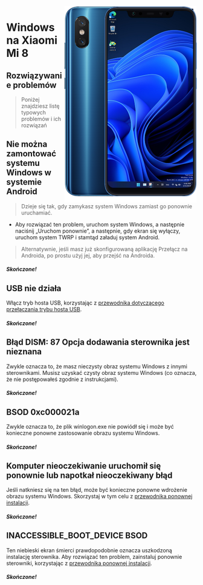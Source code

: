 <img align="right" src="https://github.com/n00b69/woa-dipper/blob/main/dipper.png" width="350" alt="Windows 11 running on dipper">

# Windows na Xiaomi Mi 8

## Rozwiązywanie problemów
> Poniżej znajdziesz listę typowych problemów i ich rozwiązań

## Nie można zamontować systemu Windows w systemie Android
> Dzieje się tak, gdy zamykasz system Windows zamiast go ponownie uruchamiać.
- Aby rozwiązać ten problem, uruchom system Windows, a następnie naciśnij „Uruchom ponownie”, a następnie, gdy ekran się wyłączy, uruchom system TWRP i stamtąd załaduj system Android.
> Alternatywnie, jeśli masz już skonfigurowaną aplikację Przełącz na Androida, po prostu użyj jej, aby przejść na Androida.

##### Skończone!

## USB nie działa
Włącz tryb hosta USB, korzystając z [przewodnika dotyczącego przełączania trybu hosta USB](materials.md#przełączanie-trybu-hosta-usb).

##### Skończone!

## Błąd DISM: 87 Opcja dodawania sterownika jest nieznana
Zwykle oznacza to, że masz nieczysty obraz systemu Windows z innymi sterownikami. Musisz uzyskać czysty obraz systemu Windows (co oznacza, że ​​nie postępowałeś zgodnie z instrukcjami).

##### Skończone!

## BSOD 0xc000021a
Zwykle oznacza to, że plik winlogon.exe nie powiódł się i może być konieczne ponowne zastosowanie obrazu systemu Windows.

##### Skończone!

## Komputer nieoczekiwanie uruchomił się ponownie lub napotkał nieoczekiwany błąd
Jeśli natkniesz się na ten błąd, może być konieczne ponowne wdrożenie obrazu systemu Windows. Skorzystaj w tym celu z [przewodnika ponownej instalacji](2-install.md).

##### Skończone!

## INACCESSIBLE_BOOT_DEVICE BSOD
Ten niebieski ekran śmierci prawdopodobnie oznacza uszkodzoną instalację sterownika. Aby rozwiązać ten problem, zainstaluj ponownie sterowniki, korzystając z [przewodnika ponownej instalacji](2-install.md).

##### Skończone!



















